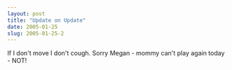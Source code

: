```yaml
---
layout: post
title: "Update on Update"
date: 2005-01-25
slug: 2005-01-25-2
---
```


If I don&apos;t move I don&apos;t cough.  Sorry Megan - mommy can&apos;t play again today - NOT!
